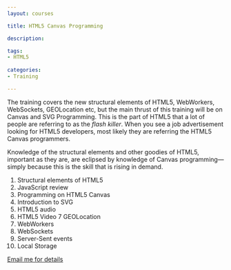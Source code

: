 ```yaml
---
layout: courses

title: HTML5 Canvas Programming 

description:

tags:
- HTML5
 
categories:
- Training

---
```


The training covers the new structural elements of HTML5, WebWorkers, WebSockets, GEOLocation etc, but the main thrust of this training will be on Canvas and SVG Programming. This is the part of HTML5 that a lot of people are referring to as the *flash killer*. When you see a job advertisement looking for HTML5 developers, most likely they are referring the HTML5 Canvas programmers. 

Knowledge of the structural elements and other goodies of HTML5, important as they are, are eclipsed by knowledge of Canvas programming—simply because this is the skill that is rising in demand.

1. Structural elements of HTML5 
2. JavaScript review 
3. Programming on HTML5 Canvas 
4. Introduction to SVG 
5. HTML5 audio
6. HTML5 Video 
7 GEOLocation 
8. WebWorkers 
9. WebSockets 
10. Server-Sent events 
11. Local Storage

<a href='mailto:ted@thelogbox.com' class='button'>Email me for details</a>

